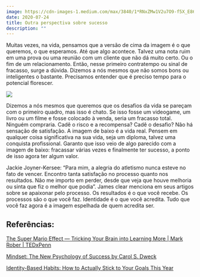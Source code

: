 ```yaml
---
image: https://cdn-images-1.medium.com/max/3840/1*RNxZMw1V2u7O9-f5X_E86g.png
date: 2020-07-24
title: Outra perspectiva sobre sucesso
description: ""
---
```


Muitas vezes, na vida, pensamos que a versão de cima da imagem é o que queremos, o que esperamos. Até que algo acontece. Talvez uma nota ruim em uma prova ou uma reunião com um cliente que não dá muito certo. Ou o fim de um relacionamento. Então, nesse primeiro contratempo ou sinal de fracasso, surge a dúvida. Dizemos a nós mesmos que não somos bons ou inteligentes o bastante. Precisamos entender que é preciso tempo para o potencial florescer.

![](https://cdn-images-1.medium.com/max/3840/1*RNxZMw1V2u7O9-f5X_E86g.png)

Dizemos a nós mesmos que queremos que os desafios da vida se pareçam com o primeiro quadro, mas isso é chato. Se isso fosse um videogame, um livro ou um filme e fosse colocado à venda, seria um fracasso total. Ninguém compraria. Cadê o risco e a recompensa? Cadê o desafio? Não há sensação de satisfação. A imagem de baixo é a vida real. Pensem em qualquer coisa significativa na sua vida, seja um diploma, talvez uma conquista profissional. Garanto que isso veio de algo parecido com a imagem de baixo: fracassar várias vezes e finalmente ter sucesso, a ponto de isso agora ter algum valor. 

Jackie Joyner-Kersee: “Para mim, a alegria do atletismo nunca esteve no fato de vencer. Encontro tanta satisfação no processo quanto nos resultados. Não me importo em perder, desde que veja que houve melhoria ou sinta que fiz o melhor que podia”. James clear menciona em seus artigos sobre se apaixonar pelo processo. Os resultados é o que você recebe. Os processos são o que você faz. Identidade é o que você acredita. Tudo que você faz agora é a imagem espelhada de quem acredita ser.

## Referências:

[The Super Mario Effect — Tricking Your Brain into Learning More | Mark Rober | TEDxPenn](https://www.youtube.com/watch?v=9vJRopau0g0)

[Mindset: The New Psychology of Success by Carol S. Dweck](https://www.goodreads.com/book/show/40745.Mindset)

[Identity-Based Habits: How to Actually Stick to Your Goals This Year](https://jamesclear.com/identity-based-habits)
